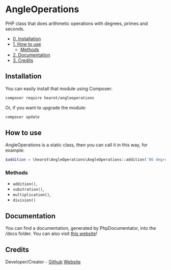 # AngleOperations
PHP class that does arithmetic operations with degrees, primes and seconds.

- [0. Installation](#installation)
- [1. How to use](#how-to-use)
  - [Methods](#methods)
- [2. Documentation](#documentation)
- [3. Credits](#credits)

## Installation

You can easily install that module using Composer:
```bash
composer require hearot/angleoperations
```

Or, if you want to upgrade the module:
```bash
composer update
```

## How to use

AngleOperations is a static class, then you can call it in this way, for example:
```php
$addition = \hearot\AngleOperations\AngleOperations::addition('86 degrees 40 primes 30 seconds', '70 degrees 51 primes 17 seconds');
```

### Methods

 * `addition()`,
 * `substration()`,
 * `multiplication()`,
 * `division()`

## Documentation

You can find a documentation, generated by PhpDocumentator, into the /docs folder. You can also visit [this website](https://hearot.it/AngleOperations)!

## Credits

Developer/Creator - [Github](https://github.com/hearot) [Website](https://hearot.it)
